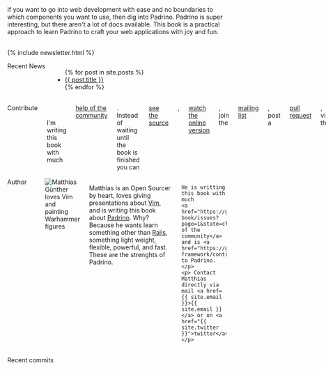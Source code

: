 ---
---

<div class="row">
  <div class="large-10 medium-10 columns">
    If you want to go into web development with ease and no boundaries to which
    components you want to use, then dig into Padrino. Padrino is super interesting,
    but there aren't a lot of docs available. This book is a practical approach to
    learn Padrino to craft your web applications with joy and fun.
  </div>
</div>
<br>

{% include newsletter.html %}

<div class="row">
  <div class="large-10 medium-10 columns">
    <span class="info badge author primary">
      Recent News
    </span>
    <div class="articles">
      <ul>
        {% for post in site.posts %}
          <li>
            <a href="{{ post.url }}">{{ post.title }}</a>
          </li>
        {% endfor %}
      </ul>
    </div>
  </div>
</div>
<br>

<div class="row">
  <div class="large-10 medium-10 columns">
    <span class="info badge author primary">
      Contribute
    </span>
    <br/>
    <br/>
    I'm writing this book with much <a href="https://github.com/wikimatze/padrinobook/issues?page=1&state=closed">help of the community</a>. Instead of waiting until the book is finished you can <a href="https://github.com/wikimatze/padrinobook">see the source</a>, <a href="http://padrinobook.com/book/">watch the online version</a>, join the <a href="http://eepurl.com/Wskif">mailing list</a>, post a <a href="https://github.com/wikimatze/padrinobook/pulls">pull request</a>, visit the <a href="http://facebook.com/padrinobook">fanpage</a>, or follow <a href="https://twitter.com/padrinobook">@padrinobook</a>.
  </div>
</div>
<br>

<div class="row">
  <div class="large-10 medium-10 columns">
    <span class="info badge">
      Author
    </span>
    <br/>
    <br/>
    <img src="https://c1.staticflickr.com/1/305/30960365443_dc82235ae2_q.jpg" class="right image circle" alt="Matthias Günther loves Vim and painting Warhammer figures">
    <p>Matthias is an Open Sourcer by heart, loves giving presentations about
    <a href="http://www.vim.org/">Vim</a>, and is writing this book about
    <a href="http://www.padrinorb.com/">Padrino</a>. Why? Because he wants learn something other than
    <a href="http://rubyonrails.org/">Rails</a>, something light weight, flexible, powerful, and fast.
    These are the strenghts of Padrino.

    He is writting this book with much
    <a href="https://github.com/wikimatze/padrino-book/issues?page=1&state=closed">help of the community</a>
    and is <a href="https://github.com/padrino/padrino-framework/contributors">contributing</a> to Padrino.
    </p>
    <p> Contact Matthias directly via mail <a href={{ site.email }}>{{ site.email }}</a> or on <a href="{{ site.twitter }}">twitter</a>
    </p>
  </div>
</div>
<br>


<div class="row">
  <div class="twelve columns">
    <span class="info badge author primary">
      Recent commits
    </span>
    <div id="github-commits"></div>
  </div>
</div>
<br>

<!--End mc_embed_signup-->

<!--
<div class="row">
  <div class="seven columns">
    <div class="pretty large secondary btn"><a href="https://leanpub.com/padrinobook">Buy It now</a></div>
    or <a href="/book_index.html">read online for free</a>.
    <p>(book is available as PDF, EPUB, or MOBI)</p>
  </div>
</div>

<div class="row">
  <div class="flexslider">
    <ul class="slides">
      <li>
        <img src="images/cover.png" />
      </li>
      <li>
        <img src="images/online.png" />
      </li>
      <li>
        <img src="images/sources.png" />
      </li>
      <li>
        <img src="images/working.png" />
      </li>
    </ul>
  </div>
</div>
-->
  </div>
</div>
